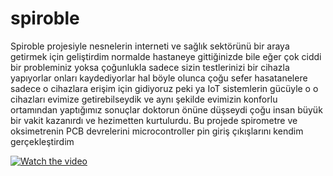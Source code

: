 # spiroble

Spiroble projesiyle nesnelerin interneti ve sağlık sektörünü bir araya getirmek için geliştirdim normalde hastaneye gittiğinizde bile eğer çok ciddi bir probleminiz yoksa çoğunlukla sadece sizin testlerinizi bir cihazla yapıyorlar onları kaydediyorlar hal böyle olunca çoğu sefer hasatanelere sadece o cihazlara erişim için gidiyoruz peki ya IoT sistemlerin gücüyle o o cihazları evimize getirebilseydik ve aynı şekilde evimizin konforlu ortamından yaptığımız sonuçlar doktorun önüne düşseydi çoğu insan büyük bir vakit kazanırdı ve hezimetten kurtulurdu. Bu projede spirometre ve oksimetrenin PCB devrelerini microcontroller pin giriş çıkışlarını kendim gerçekleştirdim

[![Watch the video](https://img.youtube.com/vi/dQw4w9WgXcQ/maxresdefault.jpg)](https://www.youtube.com/watch?v=mUWQy1um4Xo)
